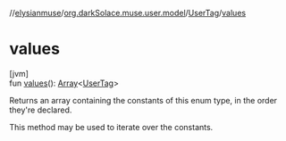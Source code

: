 //[elysianmuse](../../../index.md)/[org.darkSolace.muse.user.model](../index.md)/[UserTag](index.md)/[values](values.md)

# values

[jvm]\
fun [values](values.md)(): [Array](https://kotlinlang.org/api/latest/jvm/stdlib/kotlin/-array/index.html)&lt;[UserTag](index.md)&gt;

Returns an array containing the constants of this enum type, in the order they're declared.

This method may be used to iterate over the constants.
